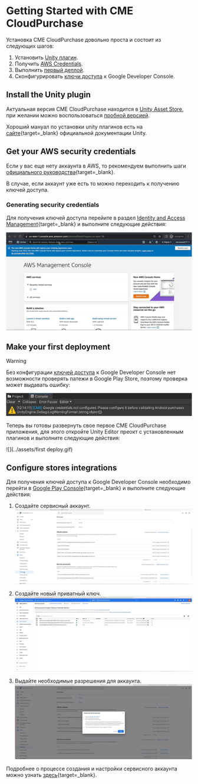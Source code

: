 # Getting Started with CME CloudPurchase

Установка CME CloudPurchase довольно проста и состоит из следующих шагов:

1. Установить [Unity плагин](#install).
2. Получить [AWS Credentials](#aws-credentials).
3. Выполнить [первый деплой](#deployment).
4. Сконфигурировать [ключи доступа](#stores) к Google Developer Console.

## <a id="install"></a> Install the Unity plugin

Актуальная версия CME CloudPurchase находится в [Unity Asset Store](https://assetstore.unity.com/preview/224332/710152), при желании можно воспользоваться [пробной версией](https://assetstore.unity.com/preview/224130/709634).

Хороший мануал по установки unity плагинов есть на [сайте](https://docs.unity3d.com/Manual/AssetPackagesPurchase.html){target=_blank} официальной документации Unity.

## <a id="aws-credentials"></a> Get your AWS security credentials

Если у вас еще нету аккаунта в AWS, то рекомендуем выполнить шаги [официального руководства](https://aws.amazon.com/premiumsupport/knowledge-center/create-and-activate-aws-account/){target=_blank}.

В случае, если аккаунт уже есть то можно переходить к получению ключей доступа.

### Generating security credentials

Для получения ключей доступа перейите в раздел [Identity and Access Management](https://console.aws.amazon.com/iamv2/home){target=_blank} и выполните следующие действия:

![!](../assets/get_aws_creds.gif)

## <a id="deployment"></a> Make your first deployment

<div class="admonition warning">
<p class="admonition-title">Warning</p>
<p>Без конфигурации <a href="#stores">ключей доступа</a> к Google Developer Console нет возможности проверять патежи в Google Play Store, поэтому проверка может выдавать ошибку:</p>
<img src="/assets/google-creds-error.jpg">
</div>

Теперь вы готовы развернуть свое первое CME CloudPurchase приложения, для этого откройте Unity Editor преокт с установленным плагинов и выполните следующие действия:

![](../assets/first deploy.gif)

## <a id="stores"></a> Configure stores integrations

Для получения ключей доступа к Google Developer Console необходимо перейти в [Google Play Console](https://play.google.com/console/){target=_blank} и выполните следующие действия:

1. Создайте сервисный аккаунт.
![!](../assets/google_1.gif)

2. Создайте новый приватный ключ.
![!](../assets/google_2.gif)

3. Выдайте необходимые разрешения для аккаунта.
![!](../assets/google_3.gif)

Подробнее о процессе создания и настройки сервисного аккаунта можно узнать [здесь](https://developers.google.com/workspace/guides/create-credentials#service-account){target=_blank}.
